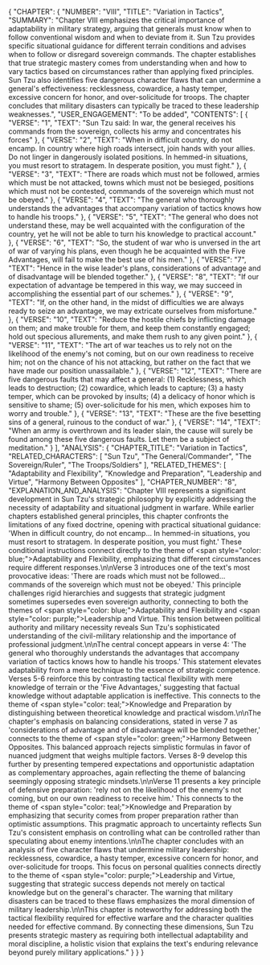 {
  "CHAPTER": {
    "NUMBER": "VIII",
    "TITLE": "Variation in Tactics",
    "SUMMARY": "Chapter VIII emphasizes the critical importance of adaptability in military strategy, arguing that generals must know when to follow conventional wisdom and when to deviate from it. Sun Tzu provides specific situational guidance for different terrain conditions and advises when to follow or disregard sovereign commands. The chapter establishes that true strategic mastery comes from understanding when and how to vary tactics based on circumstances rather than applying fixed principles. Sun Tzu also identifies five dangerous character flaws that can undermine a general's effectiveness: recklessness, cowardice, a hasty temper, excessive concern for honor, and over-solicitude for troops. The chapter concludes that military disasters can typically be traced to these leadership weaknesses.",
    "USER_ENGAGEMENT": "To be added",
    "CONTENTS": [
      {
        "VERSE": "1",
        "TEXT": "Sun Tzu said: In war, the general receives his commands from the sovereign, collects his army and concentrates his forces"
      },
      {
        "VERSE": "2",
        "TEXT": "When in difficult country, do not encamp. In country where high roads intersect, join hands with your allies. Do not linger in dangerously isolated positions. In hemmed-in situations, you must resort to stratagem. In desperate position, you must fight."
      },
      {
        "VERSE": "3",
        "TEXT": "There are roads which must not be followed, armies which must be not attacked, towns which must not be besieged, positions which must not be contested, commands of the sovereign which must not be obeyed."
      },
      {
        "VERSE": "4",
        "TEXT": "The general who thoroughly understands the advantages that accompany variation of tactics knows how to handle his troops."
      },
      {
        "VERSE": "5",
        "TEXT": "The general who does not understand these, may be well acquainted with the configuration of the country, yet he will not be able to turn his knowledge to practical account."
      },
      {
        "VERSE": "6",
        "TEXT": "So, the student of war who is unversed in the art of war of varying his plans, even though he be acquainted with the Five Advantages, will fail to make the best use of his men."
      },
      {
        "VERSE": "7",
        "TEXT": "Hence in the wise leader's plans, considerations of advantage and of disadvantage will be blended together."
      },
      {
        "VERSE": "8",
        "TEXT": "If our expectation of advantage be tempered in this way, we may succeed in accomplishing the essential part of our schemes."
      },
      {
        "VERSE": "9",
        "TEXT": "If, on the other hand, in the midst of difficulties we are always ready to seize an advantage, we may extricate ourselves from misfortune."
      },
      {
        "VERSE": "10",
        "TEXT": "Reduce the hostile chiefs by inflicting damage on them; and make trouble for them, and keep them constantly engaged; hold out specious allurements, and make them rush to any given point."
      },
      {
        "VERSE": "11",
        "TEXT": "The art of war teaches us to rely not on the likelihood of the enemy's not coming, but on our own readiness to receive him; not on the chance of his not attacking, but rather on the fact that we have made our position unassailable."
      },
      {
        "VERSE": "12",
        "TEXT": "There are five dangerous faults that may affect a general: (1) Recklessness, which leads to destruction; (2) cowardice, which leads to capture; (3) a hasty temper, which can be provoked by insults; (4) a delicacy of honor which is sensitive to shame; (5) over-solicitude for his men, which exposes him to worry and trouble."
      },
      {
        "VERSE": "13",
        "TEXT": "These are the five besetting sins of a general, ruinous to the conduct of war."
      },
      {
        "VERSE": "14",
        "TEXT": "When an army is overthrown and its leader slain, the cause will surely be found among these five dangerous faults. Let them be a subject of meditation."
      }
    ],
    "ANALYSIS": {
      "CHAPTER_TITLE": "Variation in Tactics",
      "RELATED_CHARACTERS": [
        "Sun Tzu",
        "The General/Commander",
        "The Sovereign/Ruler",
        "The Troops/Soldiers"
      ],
      "RELATED_THEMES": [
        "Adaptability and Flexibility",
        "Knowledge and Preparation",
        "Leadership and Virtue",
        "Harmony Between Opposites"
      ],
      "CHAPTER_NUMBER": "8",
      "EXPLANATION_AND_ANALYSIS": "Chapter VIII represents a significant development in Sun Tzu's strategic philosophy by explicitly addressing the necessity of adaptability and situational judgment in warfare. While earlier chapters established general principles, this chapter confronts the limitations of any fixed doctrine, opening with practical situational guidance: 'When in difficult country, do not encamp... In hemmed-in situations, you must resort to stratagem. In desperate position, you must fight.' These conditional instructions connect directly to the theme of <span style=\"color: blue;\">Adaptability and Flexibility</span>, emphasizing that different circumstances require different responses.\n\nVerse 3 introduces one of the text's most provocative ideas: 'There are roads which must not be followed... commands of the sovereign which must not be obeyed.' This principle challenges rigid hierarchies and suggests that strategic judgment sometimes supersedes even sovereign authority, connecting to both the themes of <span style=\"color: blue;\">Adaptability and Flexibility</span> and <span style=\"color: purple;\">Leadership and Virtue</span>. This tension between political authority and military necessity reveals Sun Tzu's sophisticated understanding of the civil-military relationship and the importance of professional judgment.\n\nThe central concept appears in verse 4: 'The general who thoroughly understands the advantages that accompany variation of tactics knows how to handle his troops.' This statement elevates adaptability from a mere technique to the essence of strategic competence. Verses 5-6 reinforce this by contrasting tactical flexibility with mere knowledge of terrain or the 'Five Advantages,' suggesting that factual knowledge without adaptable application is ineffective. This connects to the theme of <span style=\"color: teal;\">Knowledge and Preparation</span> by distinguishing between theoretical knowledge and practical wisdom.\n\nThe chapter's emphasis on balancing considerations, stated in verse 7 as 'considerations of advantage and of disadvantage will be blended together,' connects to the theme of <span style=\"color: green;\">Harmony Between Opposites</span>. This balanced approach rejects simplistic formulas in favor of nuanced judgment that weighs multiple factors. Verses 8-9 develop this further by presenting tempered expectations and opportunistic adaptation as complementary approaches, again reflecting the theme of balancing seemingly opposing strategic mindsets.\n\nVerse 11 presents a key principle of defensive preparation: 'rely not on the likelihood of the enemy's not coming, but on our own readiness to receive him.' This connects to the theme of <span style=\"color: teal;\">Knowledge and Preparation</span> by emphasizing that security comes from proper preparation rather than optimistic assumptions. This pragmatic approach to uncertainty reflects Sun Tzu's consistent emphasis on controlling what can be controlled rather than speculating about enemy intentions.\n\nThe chapter concludes with an analysis of five character flaws that undermine military leadership: recklessness, cowardice, a hasty temper, excessive concern for honor, and over-solicitude for troops. This focus on personal qualities connects directly to the theme of <span style=\"color: purple;\">Leadership and Virtue</span>, suggesting that strategic success depends not merely on tactical knowledge but on the general's character. The warning that military disasters can be traced to these flaws emphasizes the moral dimension of military leadership.\n\nThis chapter is noteworthy for addressing both the tactical flexibility required for effective warfare and the character qualities needed for effective command. By connecting these dimensions, Sun Tzu presents strategic mastery as requiring both intellectual adaptability and moral discipline, a holistic vision that explains the text's enduring relevance beyond purely military applications."
    }
  }
}